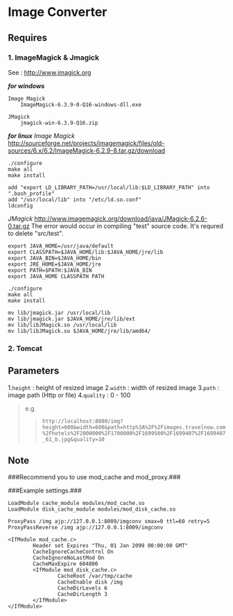 
Image Converter 
===============

Requires
--------

### 1. ImageMagick & Jmagick ###
See : http://www.jmagick.org

***for windows***

    Image Magick
        ImageMagick-6.3.9-0-Q16-windows-dll.exe

    JMagick
        jmagick-win-6.3.9-Q16.zip
			
***for linux***
*Image Magick*
http://sourceforge.net/projects/imagemagick/files/old-sources/6.x/6.2/ImageMagick-6.2.9-8.tar.gz/download

    ./configure
	make all
    make install
    
    add "export LD_LIBRARY_PATH=/usr/local/lib:$LD_LIBRARY_PATH" into ".bash_profile"
    add "/usr/local/lib" into "/etc/ld.so.conf"
    ldconfig
    
*JMagick*
http://www.imagemagick.org/download/java/JMagick-6.2.6-0.tar.gz
The error would occur in compiling "test" source code. It's requred to delete "src/test".
    
    export JAVA_HOME=/usr/java/default
    export CLASSPATH=$JAVA_HOME/lib:$JAVA_HOME/jre/lib
    export JAVA_BIN=$JAVA_HOME/bin
    export JRE_HOME=$JAVA_HOME/jre
    export PATH=$PATH:$JAVA_BIN
    export JAVA_HOME CLASSPATH PATH
    
    ./configure
    make all
    make install
    
    mv lib/jmagick.jar /usr/local/lib
    mv lib/jmagick.jar $JAVA_HOME/jre/lib/ext
    mv lib/libJMagick.so /usr/local/lib
    mv lib/libJMagick.so $JAVA_HOME/jre/lib/amd64/

### 2. Tomcat ####

Parameters
----------

1.`height` : 
height of resized image
2.`width` : 
width of resized image
3.`path` : 
image path (Http or file)
4.`quality` : 
0 - 100

>e.g.
>>`http://localhost:8080/img?height=600&width=600&path=http%3A%2F%2Fimages.travelnow.com%2Fhotels%2F2000000%2F1700000%2F1699500%2F1699407%2F1699407_61_b.jpg&quality=10`


Note
----
###Recommend you to use mod_cache and mod_proxy.###

###Example settings.###

    LoadModule cache_module modules/mod_cache.so
    LoadModule disk_cache_module modules/mod_disk_cache.so
    
    ProxyPass /img ajp://127.0.0.1:8009/imgconv smax=0 ttl=60 retry=5
    ProxyPassReverse /img ajp://127.0.0.1:8009/imgconv
    
    <IfModule mod_cache.c>
            Header set Expires "Thu, 01 Jan 2099 00:00:00 GMT"
            CacheIgnoreCacheControl On
            CacheIgnoreNoLastMod On
            CacheMaxExpire 604800
            <IfModule mod_disk_cache.c>
                    CacheRoot /var/tmp/cache
                    CacheEnable disk /img
                    CacheDirLevels 6
                    CacheDirLength 3
            </IfModule>
    </IfModule>
